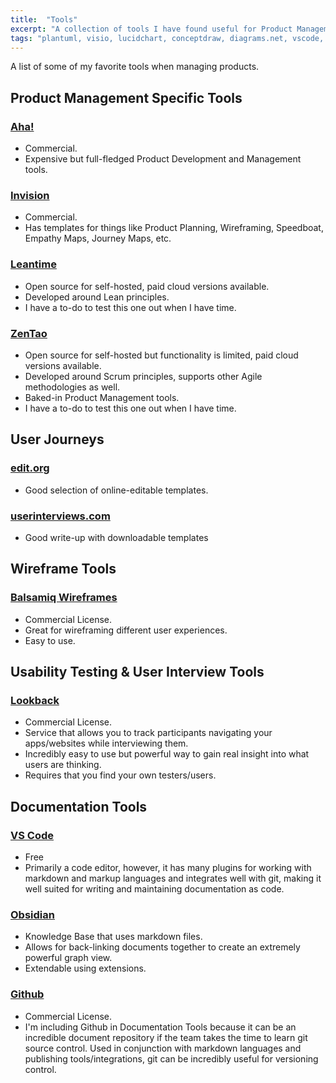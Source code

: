 ```yaml
---
title:  "Tools"
excerpt: "A collection of tools I have found useful for Product Management."
tags: "plantuml, visio, lucidchart, conceptdraw, diagrams.net, vscode, confluence, github, process engineering, smartsheet, open project, leantime, mermaid-js, obsidian"
---
```


A list of some of my favorite tools when managing products.

## Product Management Specific Tools

### [Aha!](https://www.aha.io/)

- Commercial.
- Expensive but full-fledged Product Development and Management tools.


### [Invision](https://www.invisionapp.com)

- Commercial.
- Has templates for things like Product Planning, Wireframing, Speedboat, Empathy Maps, Journey Maps, etc.


### [Leantime](https://leantime.io)

- Open source for self-hosted, paid cloud versions available.
- Developed around Lean principles.
- I have a to-do to test this one out when I have time.

### [ZenTao](https://www.zentao.pm/)

- Open source for self-hosted but functionality is limited, paid cloud versions available.
- Developed around Scrum principles, supports other Agile methodologies as well.
- Baked-in Product Management tools.
- I have a to-do to test this one out when I have time.


## User Journeys


### [edit.org](https://edit.org/blog/free-customer-journey-map-templates) 

- Good selection of online-editable templates.


### [userinterviews.com](https://www.userinterviews.com/blog/best-customer-journey-map-templates-examples) 

- Good write-up with downloadable templates


## Wireframe Tools

### [Balsamiq Wireframes](https://balsamiq.com/wireframes/)

- Commercial License.
- Great for wireframing different user experiences.
- Easy to use.

## Usability Testing & User Interview Tools

### [Lookback](https://www.lookback.com/)

- Commercial License.
- Service that allows you to track participants navigating your apps/websites while interviewing them.
- Incredibly easy to use but powerful way to gain real insight into what users are thinking.
- Requires that you find your own testers/users.


## Documentation Tools

### [VS Code](https://code.visualstudio.com/)

- Free
- Primarily a code editor, however, it has many plugins for working with markdown and markup languages and integrates well with git, making it well suited for writing 
and maintaining documentation as code.

### [Obsidian](https://obsidian.md/)

- Knowledge Base that uses markdown files.
- Allows for back-linking documents together to create an extremely powerful graph view.
- Extendable using extensions.

### [Github](https://www.github.com)

- Commercial License.
- I'm including Github in Documentation Tools because it can be an incredible document repository if the team takes the time to learn git source control. Used in conjunction with markdown languages and publishing tools/integrations, git can be incredibly useful for versioning control.